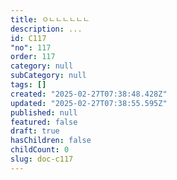```yaml
---
title: ㅇㄴㄴㄴㄴㄴㄴ
description: ...
id: C117
"no": 117
order: 117
category: null
subCategory: null
tags: []
created: "2025-02-27T07:38:48.428Z"
updated: "2025-02-27T07:38:55.595Z"
published: null
featured: false
draft: true
hasChildren: false
childCount: 0
slug: doc-c117
---
```



